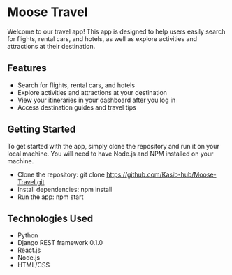 # Moose Travel
Welcome to our travel app! This app is designed to help users easily search for flights, rental cars, and hotels, as well as explore activities and attractions at their destination.

## Features
* Search for flights, rental cars, and hotels
* Explore activities and attractions at your destination
* View your itineraries in your dashboard after you log in
* Access destination guides and travel tips

## Getting Started
To get started with the app, simply clone the repository and run it on your local machine. You will need to have Node.js and NPM installed on your machine.

* Clone the repository: git clone https://github.com/Kasib-hub/Moose-Travel.git
* Install dependencies: npm install
* Run the app: npm start

## Technologies Used
* Python 
* Django REST framework 0.1.0
* React.js
* Node.js
* HTML/CSS



